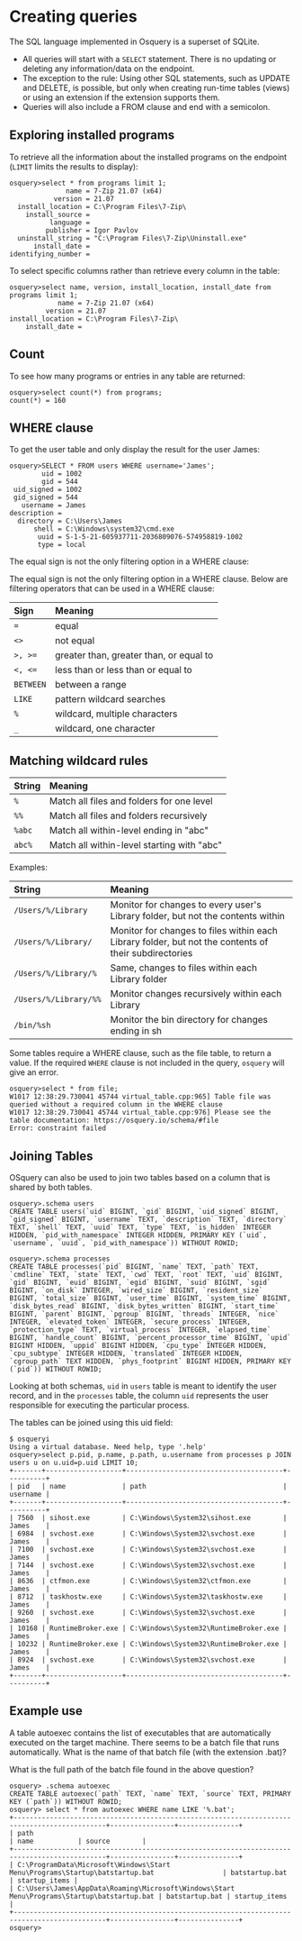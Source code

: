 # Creating queries

The SQL language implemented in Osquery is a superset of SQLite. 

* All queries will start with a `SELECT` statement. There is no updating or deleting any information/data on the endpoint. 
* The exception to the rule: Using other SQL statements, such as UPDATE and DELETE, is possible, but only when creating 
run-time tables (views) or using an extension if the extension supports them. 
* Queries will also include a FROM clause and end with a semicolon.

## Exploring installed programs

To retrieve all the information about the installed programs on the endpoint (`LIMIT` limits the results to display):

    osquery>select * from programs limit 1;
                  name = 7-Zip 21.07 (x64)
               version = 21.07
      install_location = C:\Program Files\7-Zip\
        install_source =
              language =
             publisher = Igor Pavlov
      uninstall_string = "C:\Program Files\7-Zip\Uninstall.exe"
          install_date =
    identifying_number =

To select specific columns rather than retrieve every column in the table:

    osquery>select name, version, install_location, install_date from programs limit 1;
                name = 7-Zip 21.07 (x64)
             version = 21.07
    install_location = C:\Program Files\7-Zip\
        install_date =

## Count

To see how many programs or entries in any table are returned:

    osquery>select count(*) from programs;
    count(*) = 160

## WHERE clause

To get the user table and only display the result for the user James:

    osquery>SELECT * FROM users WHERE username='James';
            uid = 1002
            gid = 544
     uid_signed = 1002
     gid_signed = 544
       username = James
    description =
      directory = C:\Users\James
          shell = C:\Windows\system32\cmd.exe
           uuid = S-1-5-21-605937711-2036809076-574958819-1002
           type = local

The equal sign is not the only filtering option in a WHERE clause:

The equal sign is not the only filtering option in a WHERE clause. Below are filtering operators that can be used in a WHERE clause:

| Sign      | Meaning                                 |
|:----------|:----------------------------------------|
| `=`       | equal                                   |
| `<>`      | not equal                               |
| `>, >=`   | greater than, greater than, or equal to |
| `<, <=`   | less than or less than or equal to      | 
| `BETWEEN` | between a range                         |
| `LIKE`    | pattern wildcard searches               |
| `%`       | wildcard, multiple characters           |
| `_`       | wildcard, one character                 |

## Matching wildcard rules

| String | Meaning                                    |
|:-------|:-------------------------------------------|
| `%`    | Match all files and folders for one level  |
| `%%`   | Match all files and folders recursively    |
| `%abc` | Match all within-level ending in "abc"     |
| `abc%` | Match all within-level starting with "abc" |

Examples:

| String                | Meaning                                                                                               |
|:----------------------|:------------------------------------------------------------------------------------------------------|
| `/Users/%/Library`    | Monitor for changes to every user's Library folder, but not the contents within                       |
| `/Users/%/Library/`   | Monitor for changes to files within each Library folder, but not the contents of their subdirectories |
| `/Users/%/Library/%`  | Same, changes to files within each Library folder                                                     |
| `/Users/%/Library/%%` | Monitor changes recursively within each Library                                                       |
| `/bin/%sh`            | Monitor the bin directory for changes ending in sh                                                    |

Some tables require a WHERE clause, such as the file table, to return a value. If the required `WHERE` clause is not 
included in the query, `osquery` will give an error.

    osquery>select * from file;
    W1017 12:38:29.730041 45744 virtual_table.cpp:965] Table file was queried without a required column in the WHERE clause
    W1017 12:38:29.730041 45744 virtual_table.cpp:976] Please see the table documentation: https://osquery.io/schema/#file
    Error: constraint failed

## Joining Tables

OSquery can also be used to join two tables based on a column that is shared by both tables.

    osquery>.schema users
    CREATE TABLE users(`uid` BIGINT, `gid` BIGINT, `uid_signed` BIGINT, `gid_signed` BIGINT, `username` TEXT, `description` TEXT, `directory` TEXT, `shell` TEXT, `uuid` TEXT, `type` TEXT, `is_hidden` INTEGER HIDDEN, `pid_with_namespace` INTEGER HIDDEN, PRIMARY KEY (`uid`, `username`, `uuid`, `pid_with_namespace`)) WITHOUT ROWID;
    
    osquery>.schema processes
    CREATE TABLE processes(`pid` BIGINT, `name` TEXT, `path` TEXT, `cmdline` TEXT, `state` TEXT, `cwd` TEXT, `root` TEXT, `uid` BIGINT, `gid` BIGINT, `euid` BIGINT, `egid` BIGINT, `suid` BIGINT, `sgid` BIGINT, `on_disk` INTEGER, `wired_size` BIGINT, `resident_size` BIGINT, `total_size` BIGINT, `user_time` BIGINT, `system_time` BIGINT, `disk_bytes_read` BIGINT, `disk_bytes_written` BIGINT, `start_time` BIGINT, `parent` BIGINT, `pgroup` BIGINT, `threads` INTEGER, `nice` INTEGER, `elevated_token` INTEGER, `secure_process` INTEGER, `protection_type` TEXT, `virtual_process` INTEGER, `elapsed_time` BIGINT, `handle_count` BIGINT, `percent_processor_time` BIGINT, `upid` BIGINT HIDDEN, `uppid` BIGINT HIDDEN, `cpu_type` INTEGER HIDDEN, `cpu_subtype` INTEGER HIDDEN, `translated` INTEGER HIDDEN, `cgroup_path` TEXT HIDDEN, `phys_footprint` BIGINT HIDDEN, PRIMARY KEY (`pid`)) WITHOUT ROWID;

Looking at both schemas, `uid` in `users` table is meant to identify the user record, and in the `processes` table, 
the column `uid` represents the user responsible for executing the particular process. 

The tables can be joined using this uid field:

    $ osqueryi
    Using a virtual database. Need help, type '.help'
    osquery>select p.pid, p.name, p.path, u.username from processes p JOIN users u on u.uid=p.uid LIMIT 10;
    +-------+-------------------+---------------------------------------+----------+
    | pid   | name              | path                                  | username |
    +-------+-------------------+---------------------------------------+----------+
    | 7560  | sihost.exe        | C:\Windows\System32\sihost.exe        | James    |
    | 6984  | svchost.exe       | C:\Windows\System32\svchost.exe       | James    |
    | 7100  | svchost.exe       | C:\Windows\System32\svchost.exe       | James    |
    | 7144  | svchost.exe       | C:\Windows\System32\svchost.exe       | James    |
    | 8636  | ctfmon.exe        | C:\Windows\System32\ctfmon.exe        | James    |
    | 8712  | taskhostw.exe     | C:\Windows\System32\taskhostw.exe     | James    |
    | 9260  | svchost.exe       | C:\Windows\System32\svchost.exe       | James    |
    | 10168 | RuntimeBroker.exe | C:\Windows\System32\RuntimeBroker.exe | James    |
    | 10232 | RuntimeBroker.exe | C:\Windows\System32\RuntimeBroker.exe | James    |
    | 8924  | svchost.exe       | C:\Windows\System32\svchost.exe       | James    |
    +-------+-------------------+---------------------------------------+----------+

## Example use

A table autoexec contains the list of executables that are automatically executed on the target machine. There seems 
to be a batch file that runs automatically. What is the name of that batch file (with the extension .bat)?

What is the full path of the batch file found in the above question?

    osquery> .schema autoexec
    CREATE TABLE autoexec(`path` TEXT, `name` TEXT, `source` TEXT, PRIMARY KEY (`path`)) WITHOUT ROWID;
    osquery> select * from autoexec WHERE name LIKE '%.bat';
    +---------------------------------------------------------------------------------------------+----------------+---------------+
    | path                                                                                        | name           | source        |
    +---------------------------------------------------------------------------------------------+----------------+---------------+
    | C:\ProgramData\Microsoft\Windows\Start Menu\Programs\Startup\batstartup.bat                 | batstartup.bat | startup_items |
    | C:\Users\James\AppData\Roaming\Microsoft\Windows\Start Menu\Programs\Startup\batstartup.bat | batstartup.bat | startup_items |
    +---------------------------------------------------------------------------------------------+----------------+---------------+
    osquery>